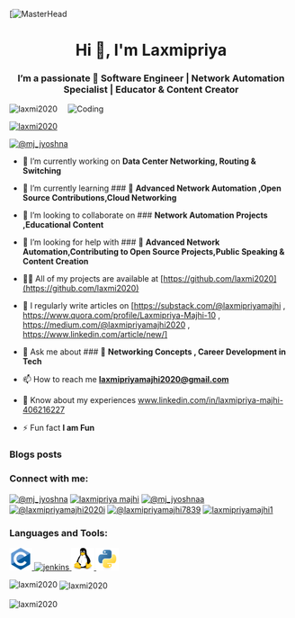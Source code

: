 [![MasterHead](https://assets-global.website-files.com/5b6df8bb681f89c158b48f6b/5d6658d052b5c17098811f72_network-engineer.jpg)
<h1 align="center">Hi 👋, I'm Laxmipriya</h1>
<h3 align="center">I’m a passionate 🚀 Software Engineer | Network Automation Specialist | Educator & Content Creator</h3>
<img align="right" alt="Coding" width="400" src="https://www.dice.com/binaries/large/content/gallery/dice/insights/2022/03/shutterstock_1899126973.jpg">


<p align="left"> <img src="https://komarev.com/ghpvc/?username=laxmi2020&label=Profile%20views&color=0e75b6&style=flat" alt="laxmi2020" /> </p>

<p align="left"> <a href="https://github.com/ryo-ma/github-profile-trophy"><img src="https://github-profile-trophy.vercel.app/?username=laxmi2020" alt="laxmi2020" /></a> </p>

<p align="left"> <a href="https://twitter.com/@mj_jyoshna" target="blank"><img src="https://img.shields.io/twitter/follow/@mj_jyoshna?logo=twitter&style=for-the-badge" alt="@mj_jyoshna" /></a> </p>

- 🔭 I’m currently working on **Data Center Networking, Routing & Switching**

- 🌱 I’m currently learning ### 🌱 **Advanced Network Automation ,Open Source Contributions,Cloud Networking**

- 👯 I’m looking to collaborate on ### **Network Automation Projects ,Educational Content**

- 🤝 I’m looking for help with ### 🤝 **Advanced Network Automation,Contributing to Open Source Projects,Public Speaking & Content Creation**

- 👨‍💻 All of my projects are available at [https://github.com/laxmi2020](https://github.com/laxmi2020)

- 📝 I regularly write articles on [https://substack.com/@laxmipriyamajhi , https://www.quora.com/profile/Laxmipriya-Majhi-10 , https://medium.com/@laxmipriyamajhi2020 , https://www.linkedin.com/article/new/]

- 💬 Ask me about ### 💬 **Networking Concepts , Career Development in Tech**

- 📫 How to reach me **laxmipriyamajhi2020@gmail.com**

- 📄 Know about my experiences www.linkedin.com/in/laxmipriya-majhi-406216227

- ⚡ Fun fact **I am Fun**

### Blogs posts
<!-- BLOG-POST-LIST:START -->
<!-- BLOG-POST-LIST:END -->

<h3 align="left">Connect with me:</h3>
<p align="left">
<a href="https://twitter.com/@mj_jyoshna" target="blank"><img align="center" src="https://raw.githubusercontent.com/rahuldkjain/github-profile-readme-generator/master/src/images/icons/Social/twitter.svg" alt="@mj_jyoshna" height="30" width="40" /></a>
<a href="https://linkedin.com/in/laxmipriya majhi" target="blank"><img align="center" src="https://raw.githubusercontent.com/rahuldkjain/github-profile-readme-generator/master/src/images/icons/Social/linked-in-alt.svg" alt="laxmipriya majhi" height="30" width="40" /></a>
<a href="https://instagram.com/@mj_jyoshnaa" target="blank"><img align="center" src="https://raw.githubusercontent.com/rahuldkjain/github-profile-readme-generator/master/src/images/icons/Social/instagram.svg" alt="@mj_jyoshnaa" height="30" width="40" /></a>
<a href="https://medium.com/@laxmipriyamajhi2020" target="blank"><img align="center" src="https://raw.githubusercontent.com/rahuldkjain/github-profile-readme-generator/master/src/images/icons/Social/medium.svg" alt="@laxmipriyamajhi2020i" height="30" width="40" /></a>
<a href="https://www.youtube.com/@laxmipriyamajhi7839" target="blank"><img align="center" src="https://raw.githubusercontent.com/rahuldkjain/github-profile-readme-generator/master/src/images/icons/Social/youtube.svg" alt="@laxmipriyamajhi7839" height="30" width="40" /></a>
<a href="https://www.hackerrank.com/laxmipriyamajhi1" target="blank"><img align="center" src="https://raw.githubusercontent.com/rahuldkjain/github-profile-readme-generator/master/src/images/icons/Social/hackerrank.svg" alt="laxmipriyamajhi1" height="30" width="40" /></a>
</p>

<h3 align="left">Languages and Tools:</h3>
<p align="left"> <a href="https://www.cprogramming.com/" target="_blank" rel="noreferrer"> <img src="https://raw.githubusercontent.com/devicons/devicon/master/icons/c/c-original.svg" alt="c" width="40" height="40"/> </a> <a href="https://www.jenkins.io" target="_blank" rel="noreferrer"> <img src="https://www.vectorlogo.zone/logos/jenkins/jenkins-icon.svg" alt="jenkins" width="40" height="40"/> </a> <a href="https://www.linux.org/" target="_blank" rel="noreferrer"> <img src="https://raw.githubusercontent.com/devicons/devicon/master/icons/linux/linux-original.svg" alt="linux" width="40" height="40"/> </a> <a href="https://www.python.org" target="_blank" rel="noreferrer"> <img src="https://raw.githubusercontent.com/devicons/devicon/master/icons/python/python-original.svg" alt="python" width="40" height="40"/> </a> </p>

<p><img align="left" src="https://github-readme-stats.vercel.app/api/top-langs?username=laxmi2020&show_icons=true&locale=en&layout=compact" alt="laxmi2020" /></p>

<p>&nbsp;<img align="center" src="https://github-readme-stats.vercel.app/api?username=laxmi2020&show_icons=true&locale=en" alt="laxmi2020" /></p>

<p><img align="center" src="https://github-readme-streak-stats.herokuapp.com/?user=laxmi2020&" alt="laxmi2020" /></p>
